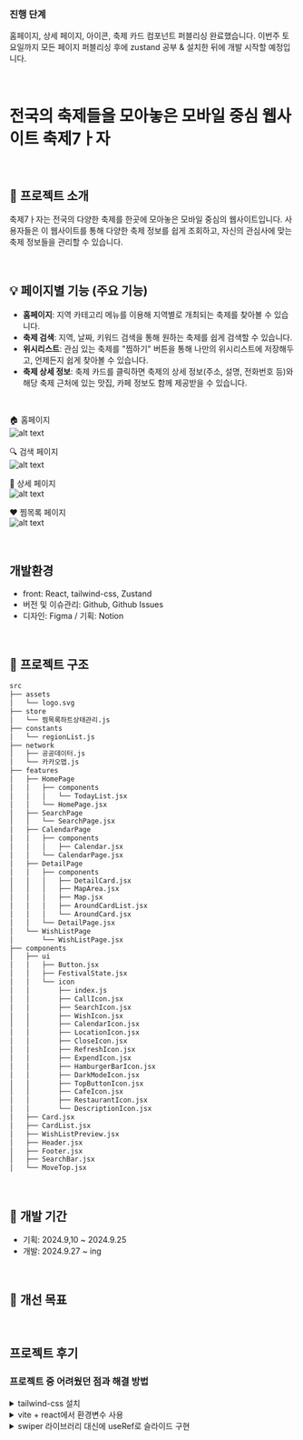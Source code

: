 ### 진행 단계

홈페이지, 상세 페이지, 아이콘, 축제 카드 컴포넌트 퍼블리싱 완료했습니다.
이번주 토요일까지 모든 페이지 퍼블리싱 후에 zustand 공부 & 설치한 뒤에 개발 시작할 예정입니다.

<br />

# 전국의 축제들을 모아놓은 모바일 중심 웹사이트 축제7ㅏ자

<br />

## 🎇 프로젝트 소개

축제7ㅏ자는 전국의 다양한 축제를 한곳에 모아놓은 모바일 중심의 웹사이트입니다.
사용자들은 이 웹사이트를 통해 다양한 축제 정보를 쉽게 조회하고, 자신의 관심사에 맞는 축제 정보들을 관리할 수 있습니다.

<br />

## 💡 페이지별 기능 (주요 기능)

- **홈페이지**: 지역 카테고리 메뉴를 이용해 지역별로 개최되는 축제를 찾아볼 수 있습니다.
- **축제 검색**: 지역, 날짜, 키워드 검색을 통해 원하는 축제를 쉽게 검색할 수 있습니다.
- **위시리스트**: 관심 있는 축제를 "찜하기" 버튼을 통해 나만의 위시리스트에 저장해두고, 언제든지 쉽게 찾아볼 수 있습니다.
- **축제 상세 정보**: 축제 카드를 클릭하면 축제의 상세 정보(주소, 설명, 전화번호 등)와 해당 축제 근처에 있는 맛집, 카페 정보도 함께 제공받을 수 있습니다.

<br />

🏠 홈페이지 <br />
![alt text](홈.png)

🔍 검색 페이지 <br />
![alt text](<Group 722.png>)

📄 상세 페이지 <br />
![alt text](상세.png)

❤️ 찜목록 페이지 <br />
![alt text](<찜 목록.png>)

<br />

## 개발환경

- front: React, tailwind-css, Zustand
- 버전 및 이슈관리: Github, Github Issues
- 디자인: Figma / 기획: Notion

<br />

## 📁 프로젝트 구조

```bash
src
├── assets
│   └── logo.svg
├── store
│   └── 찜목록하트상태관리.js
├── constants
│   └── regionList.js
├── network
│   ├── 공공데이터.js
│   └── 카카오맵.js
├── features
│   ├── HomePage
│   │   ├── components
│   │   │   └── TodayList.jsx
│   │   └── HomePage.jsx
│   ├── SearchPage
│   │   └── SearchPage.jsx
│   ├── CalendarPage
│   │   ├── components
│   │   │   ├── Calendar.jsx
│   │   └── CalendarPage.jsx
│   ├── DetailPage
│   │   ├── components
│   │   │   ├── DetailCard.jsx
│   │   │   ├── MapArea.jsx
│   │   │   ├── Map.jsx
│   │   │   ├── AroundCardList.jsx
│   │   │   └── AroundCard.jsx
│   │   └── DetailPage.jsx
│   └── WishListPage
│       └── WishListPage.jsx
├── components
│   ├── ui
│   │   ├── Button.jsx
│   │   ├── FestivalState.jsx
│   │   └── icon
│   │       ├── index.js
│   │       ├── CallIcon.jsx
│   │       ├── SearchIcon.jsx
│   │       ├── WishIcon.jsx
│   │       ├── CalendarIcon.jsx
│   │       ├── LocationIcon.jsx
│   │       ├── CloseIcon.jsx
│   │       ├── RefreshIcon.jsx
│   │       ├── ExpendIcon.jsx
│   │       ├── HamburgerBarIcon.jsx
│   │       ├── DarkModeIcon.jsx
│   │       ├── TopButtonIcon.jsx
│   │       ├── CafeIcon.jsx
│   │       ├── RestaurantIcon.jsx
│   │       └── DescriptionIcon.jsx
│   ├── Card.jsx
│   ├── CardList.jsx
│   ├── WishListPreview.jsx
│   ├── Header.jsx
│   ├── Footer.jsx
│   ├── SearchBar.jsx
│   └── MoveTop.jsx
```

<br />

## 📆 개발 기간

- 기획: 2024.9,10 ~ 2024.9.25
- 개발: 2024.9.27 ~ ing

<br />

## 🔧 개선 목표

<br />

## 프로젝트 후기

### 프로젝트 중 어려웠던 점과 해결 방법

<details>
  <summary>tailwind-css 설치</summary>
    <div markdown="1">
    <ul>
      <li>작성 예정</li>
      <li></li>
    </ul>
  </div>
</details>
<details>
  <summary>vite + react에서 환경변수 사용</summary>
    <div markdown="2">
    <ul>
      <li>작성 예정</li>
      <li></li>
    </ul>
  </div>
</details>
<details>
  <summary>swiper 라이브러리 대신에 useRef로 슬라이드 구현</summary>
    <div markdown="3">
    <ul>
      <li>작성 예정</li>
      <li></li>
    </ul>
  </div>
</details>
